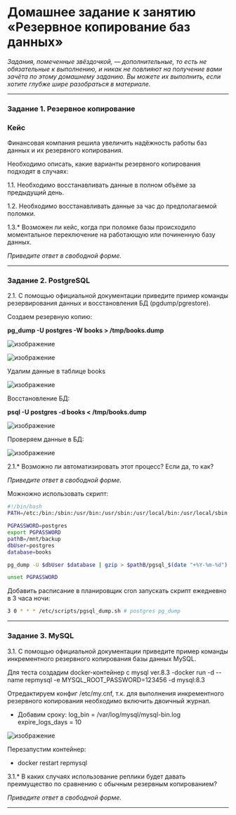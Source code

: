 # Домашнее задание к занятию «Резервное копирование баз данных»


*Задания, помеченные звёздочкой, — дополнительные, то есть не обязательные к выполнению, и никак не повлияют на получение вами зачёта по этому домашнему заданию. Вы можете их выполнить, если хотите глубже шире разобраться в материале.*

---

### Задание 1. Резервное копирование

### Кейс
Финансовая компания решила увеличить надёжность работы баз данных и их резервного копирования. 

Необходимо описать, какие варианты резервного копирования подходят в случаях: 

1.1. Необходимо восстанавливать данные в полном объёме за предыдущий день.

1.2. Необходимо восстанавливать данные за час до предполагаемой поломки.

1.3.* Возможен ли кейс, когда при поломке базы происходило моментальное переключение на работающую или починенную базу данных.

*Приведите ответ в свободной форме.*

---

### Задание 2. PostgreSQL

2.1. С помощью официальной документации приведите пример команды резервирования данных и восстановления БД (pgdump/pgrestore).

Создаем резервную копию:

**pg_dump -U postgres -W books > /tmp/books.dump**

![изображение](https://github.com/user-attachments/assets/cd39048b-0936-4bef-b1ce-d6645b92d588)

![изображение](https://github.com/user-attachments/assets/1dcd077b-4fd2-4cd9-95c8-5e0e33fa2b37)

Удалим данные в таблице books

![изображение](https://github.com/user-attachments/assets/2d3305e4-e26c-443d-9d19-cd4455c7a7b1)




Восстановление БД:

**psql -U postgres -d books < /tmp/books.dump**

![изображение](https://github.com/user-attachments/assets/cf4708ee-c279-43f7-a3a6-b513eea952ad)

Проверяем данные в БД:

![изображение](https://github.com/user-attachments/assets/fe44a461-631d-4009-b6d7-2bf4ca94388b)


2.1.* Возможно ли автоматизировать этот процесс? Если да, то как?

*Приведите ответ в свободной форме.*

Можножно использовать скрипт:

```bash
#!/bin/bash
PATH=/etc:/bin:/sbin:/usr/bin:/usr/sbin:/usr/local/bin:/usr/local/sbin

PGPASSWORD=postgres
export PGPASSWORD
pathB=/mnt/backup
dbUser=postgres
database=books

pg_dump -U $dbUser $database | gzip > $pathB/pgsql_$(date "+%Y-%m-%d").sql.gz

unset PGPASSWORD
```

Добавить расписание в планировщик cron запускать скрипт ежедневно в 3 часа ночи:

```bash
3 0 * * * /etc/scripts/pgsql_dump.sh # postgres pg_dump
```


---

### Задание 3. MySQL

3.1. С помощью официальной документации приведите пример команды инкрементного резервного копирования базы данных MySQL. 

Для теста создадим docker-контейнер с mysql ver.8.3
-docker run -d --name repmysql -e MYSQL_ROOT_PASSWORD=123456 -d mysql:8.3

Отредактируем конфиг /etc/my.cnf, т.к. для выполнения инкрементного резервного копирования необходимо включить двоичный журнал.
- Добавим сроку: log_bin = /var/log/mysql/mysql-bin.log expire_logs_days = 10

![изображение](https://github.com/user-attachments/assets/00bdb0a6-0684-429a-8570-1f8e160ebda3)

Перезапустим контейнер:
- docker restart repmysql


3.1.* В каких случаях использование реплики будет давать преимущество по сравнению с обычным резервным копированием?

*Приведите ответ в свободной форме.*

---

